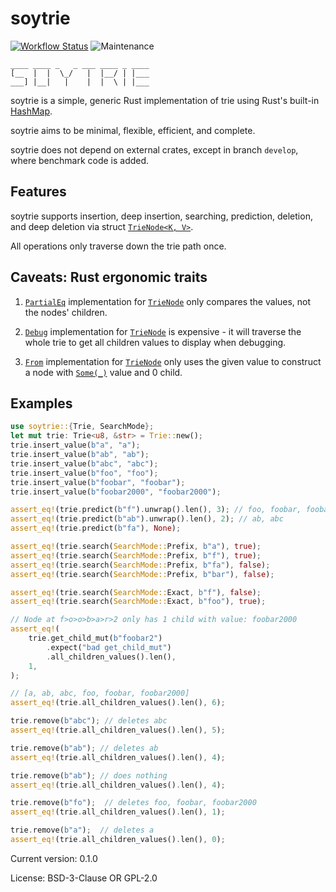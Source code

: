 # soytrie

[![Workflow Status](https://github.com/artnoi43/soytrie/workflows/main/badge.svg)](https://github.com/artnoi43/soytrie/actions?query=workflow%3A%22main%22)
![Maintenance](https://img.shields.io/badge/maintenance-activly--developed-brightgreen.svg)

```text
____ ____ _   _ ___ ____ _ ____
[__  |  |  \_/   |  |__/ | |___
___] |__|   |    |  |  \ | |___
```

soytrie is a simple, generic Rust implementation of trie using Rust's built-in
[HashMap](HashMap).

soytrie aims to be minimal, flexible, efficient, and complete.

soytrie does not depend on external crates, except in branch `develop`,
where benchmark code is added.

## Features

soytrie supports insertion, deep insertion, searching, prediction,
deletion, and deep deletion via struct [`TrieNode<K, V>`](TrieNode).

All operations only traverse down the trie path once.

## Caveats: Rust ergonomic traits

1. [`PartialEq`](PartialEq) implementation for [`TrieNode`](TrieNode) only compares the values,
    not the nodes' children.

2. [`Debug`](Debug) implementation for [`TrieNode`](TrieNode) is expensive -
    it will traverse the whole trie to get all children values to display when debugging.

3. [`From`](From) implementation for [`TrieNode`](TrieNode) only uses the given value to
    construct a node with [`Some(_)`](Some) value and 0 child.


## Examples

```rust
use soytrie::{Trie, SearchMode};
let mut trie: Trie<u8, &str> = Trie::new();
trie.insert_value(b"a", "a");
trie.insert_value(b"ab", "ab");
trie.insert_value(b"abc", "abc");
trie.insert_value(b"foo", "foo");
trie.insert_value(b"foobar", "foobar");
trie.insert_value(b"foobar2000", "foobar2000");

assert_eq!(trie.predict(b"f").unwrap().len(), 3); // foo, foobar, foobar2000
assert_eq!(trie.predict(b"ab").unwrap().len(), 2); // ab, abc
assert_eq!(trie.predict(b"fa"), None);

assert_eq!(trie.search(SearchMode::Prefix, b"a"), true);
assert_eq!(trie.search(SearchMode::Prefix, b"f"), true);
assert_eq!(trie.search(SearchMode::Prefix, b"fa"), false);
assert_eq!(trie.search(SearchMode::Prefix, b"bar"), false);

assert_eq!(trie.search(SearchMode::Exact, b"f"), false);
assert_eq!(trie.search(SearchMode::Exact, b"foo"), true);

// Node at f>o>o>b>a>r>2 only has 1 child with value: foobar2000
assert_eq!(
    trie.get_child_mut(b"foobar2")
        .expect("bad get_child_mut")
        .all_children_values().len(),
    1,
);

// [a, ab, abc, foo, foobar, foobar2000]
assert_eq!(trie.all_children_values().len(), 6);

trie.remove(b"abc"); // deletes abc
assert_eq!(trie.all_children_values().len(), 5);

trie.remove(b"ab"); // deletes ab
assert_eq!(trie.all_children_values().len(), 4);

trie.remove(b"ab"); // does nothing
assert_eq!(trie.all_children_values().len(), 4);

trie.remove(b"fo");  // deletes foo, foobar, foobar2000
assert_eq!(trie.all_children_values().len(), 1);

trie.remove(b"a");  // deletes a
assert_eq!(trie.all_children_values().len(), 0);
```

Current version: 0.1.0

License: BSD-3-Clause OR GPL-2.0
